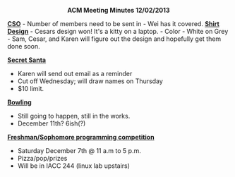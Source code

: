 <p style="text-align: center;"><strong>ACM Meeting Minutes 12/02/2013</strong></p>
<span style="text-decoration: underline;"><strong>CSO</strong></span>
- Number of members need to be sent in
- Wei has it covered.
<span style="text-decoration: underline;"><strong>Shirt Design</strong></span>
- Cesars design won! It's a kitty on a laptop.
- Color - White on Grey
- Sam, Cesar, and Karen will figure out the design and hopefully get them done soon.

<span style="text-decoration: underline;"><strong>Secret Santa</strong></span>
- Karen will send out email as a reminder
- Cut off Wednesday; will draw names on Thursday
- $10 limit.

<span style="text-decoration: underline;"><strong>Bowling</strong></span>
- Still going to happen, still in the works.
- December 11th? 6ish(?)

<strong><span style="text-decoration: underline;">Freshman/Sophomore programming competition</span></strong>
-  Saturday December 7th @ 11 a.m to 5 p.m.
- Pizza/pop/prizes
- Will be in IACC 244 (linux lab upstairs)